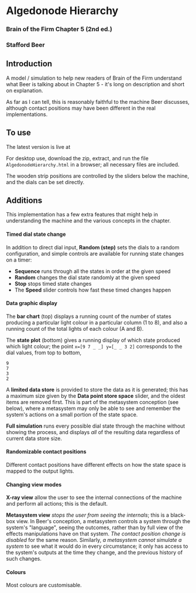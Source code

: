 # Algedonode Hierarchy
### Brain of the Firm Chapter 5 (2nd ed.)
### Stafford Beer 

## Introduction
A model / simulation to help new readers of Brain of the Firm understand what Beer is talking about in Chapter 5 - it's long on description and short on explanation.

As far as I can tell, this is reasonably faithful to the machine Beer discusses, although contact positions may have been different in the real implementations.

## To use
The latest version is live at []()

For desktop use, download the zip, extract, and run the file `AlgedonodeHierarchy.html` in a browser; all necessary files are included.

The wooden strip positions are controlled by the sliders below the machine, and the dials can be set directly.

## Additions
This implementation has a few extra features that might help in understanding the machine and the various concepts in the chapter.

#### Timed dial state change
In addition to direct dial input, **Random (step)** sets the dials to a random configuration, and simple controls are available for running state changes on a timer:
* **Sequence** runs through all the states in order at the given speed
* **Random** changes the dial state randomly at the given speed
* **Stop** stops timed state changes
* The **Speed** slider controls how fast these timed changes happen

#### Data graphic display
The **bar chart** (top) displays a running count of the number of states producing a particular light colour in a particular column (1 to 8), and also a running count of the total lights of each colour (A and B).

The **state plot** (bottom) gives a running display of which state produced which light colour; the point `x=[9 7 _ _] y=[_ _ 3 2]` corresponds to the dial values, from top to bottom, 
```
9
7
3
2
```
A **limited data store** is provided to store the data as it is generated; this has a maximum size given by the **Data point store space** slider, and the oldest items are removed first. This is part of the metasystem conception (see below), where a metasystem may only be able to see and remember the system's actions on a small portion of the state space.

**Full simulation** runs every possible dial state through the machine without showing the process, and displays *all* of the resulting data regardless of current data store size.

#### Randomizable contact positions
Different contact positions have different effects on how the state space is mapped to the output lights.

#### Changing view modes
**X-ray view** allow the user to see the internal connections of the machine and perform all actions; this is the default.

**Metasystem view** _stops the user from seeing the internals_; this is a black-box view. In Beer's conception, a metasystem controls a system through the system's "language", seeing the outcomes, rather than by full view of the effects manipulations have on that system. _The contact position change is disabled_ for the same reason. Similarly, _a metasystem cannot simulate a system_ to see what it would do in every circumstance; it only has access to the system's outputs at the time they change, and the previous history of such changes.

#### Colours
Most colours are customisable.
